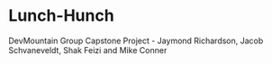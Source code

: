 # Lunch-Hunch
DevMountain Group Capstone Project - Jaymond Richardson, Jacob Schvaneveldt, Shak Feizi and Mike Conner
